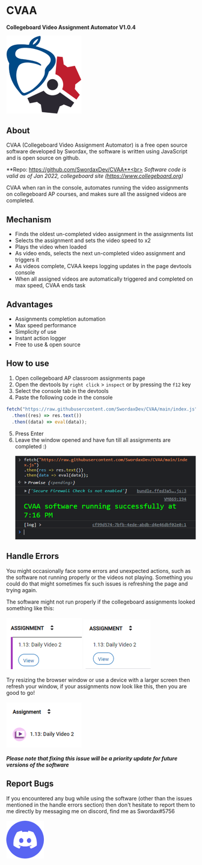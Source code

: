 # CVAA

**Collegeboard Video Assignment Automator
V1.0.4**

<img alt="CVAA Logo" src="/docs/cvaa-logo.png" width="200">

## About

CVAA (Collegeboard Video Assignment Automator) is a free open source software
developed by Swordax, the software is written using JavaScript and is open source
on github.

**Repo: https://github.com/SwordaxDev/CVAA**<br>
_Software code is valid as of Jan 2022, collegeboard site (https://www.collegeboard.org)_

CVAA when ran in the console, automates running the video assignments on
collegeboard AP courses, and makes sure all the assigned videos are completed.

## Mechanism

- Finds the oldest un-completed video assignment in the assignments list
- Selects the assignment and sets the video speed to x2
- Plays the video when loaded
- As video ends, selects the next un-completed video assignment and triggers it
- As videos complete, CVAA keeps logging updates in the page devtools console
- When all assigned videos are automatically triggered and completed on max speed, CVAA ends task

## Advantages

- Assignments completion automation
- Max speed performance
- Simplicity of use
- Instant action logger
- Free to use & open source

## How to use

1.  Open collegeboard AP classroom assignments page
2.  Open the devtools by `right click` > `inspect` or by pressing the `f12` key
3.  Select the console tab in the devtools
4.  Paste the following code in the console

```js
fetch("https://raw.githubusercontent.com/SwordaxDev/CVAA/main/index.js")
  .then((res) => res.text())
  .then((data) => eval(data));
```

5.  Press Enter
6.  Leave the window opened and have fun till all assignments are completed :)<br><br>
    ![implementation example](/docs/implementation-example.png)

## Handle Errors

You might occasionally face some errors and unexpected actions, such as the
software not running properly or the videos not playing. Something you could do
that might sometimes fix such issues is refreshing the page and trying again.

The software might not run properly if the collegeboard assignments looked
something like this:
<br><br>
![invalid example 1](/docs/invalid-example-1.png)
![invalid example 2](/docs/invalid-example-2.png)
<br><br>
Try resizing the browser window or use a device with a larger screen then refresh your
window, if your assignments now look like this, then you are good to go!
<br><br>
![valid example](/docs/valid-example.png)
<br><br>
**_Please note that fixing this issue will be a priority update for future versions of the software_**

## Report Bugs

If you encountered any bug while using the software (other than the issues mentioned
in the handle errors section) then don't hesitate to report them to me directly by messaging
me on discord, find me as Swordax#5756
<br><br>[<img alt="Discord Logo" src="/docs/discord-logo.png" width="100">](https://discord.com/users/465453058667839499/)<br><br>
